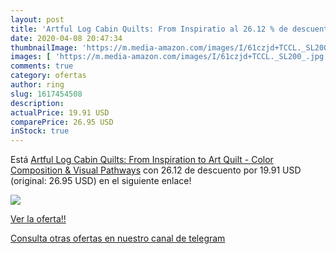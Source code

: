 ```yaml
---
layout: post
title: 'Artful Log Cabin Quilts: From Inspiratio al 26.12 % de descuento'
date: 2020-04-08 20:47:34
thumbnailImage: 'https://m.media-amazon.com/images/I/61czjd+TCCL._SL200_.jpg'
images: [ 'https://m.media-amazon.com/images/I/61czjd+TCCL._SL200_.jpg' ]
comments: true
category: ofertas
author: ring
slug: 1617454508
description:
actualPrice: 19.91 USD
comparePrice: 26.95 USD
inStock: true
---
```


Está [Artful Log Cabin Quilts: From Inspiration to Art Quilt - Color  Composition & Visual Pathways](https://www.amazon.com/dp/1617454508/?tag=redken08-20) con 26.12 de descuento por 19.91 USD (original: 26.95 USD) en el siguiente enlace!

[![](https://m.media-amazon.com/images/I/61czjd+TCCL._SL200_.jpg)](https://www.amazon.com/dp/1617454508/?tag=redken08-20)

[Ver la oferta!!](https://www.amazon.com/dp/1617454508/?tag=redken08-20)

[Consulta otras ofertas en nuestro canal de telegram](https://t.me/s/ofertas25)
